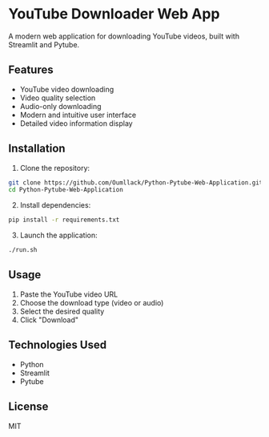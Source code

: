 # YouTube Downloader Web App

A modern web application for downloading YouTube videos, built with Streamlit and Pytube.

## Features

- YouTube video downloading
- Video quality selection
- Audio-only downloading
- Modern and intuitive user interface
- Detailed video information display

## Installation

1. Clone the repository:
```bash
git clone https://github.com/Oumllack/Python-Pytube-Web-Application.git
cd Python-Pytube-Web-Application
```

2. Install dependencies:
```bash
pip install -r requirements.txt
```

3. Launch the application:
```bash
./run.sh
```

## Usage

1. Paste the YouTube video URL
2. Choose the download type (video or audio)
3. Select the desired quality
4. Click "Download"

## Technologies Used

- Python
- Streamlit
- Pytube

## License

MIT 